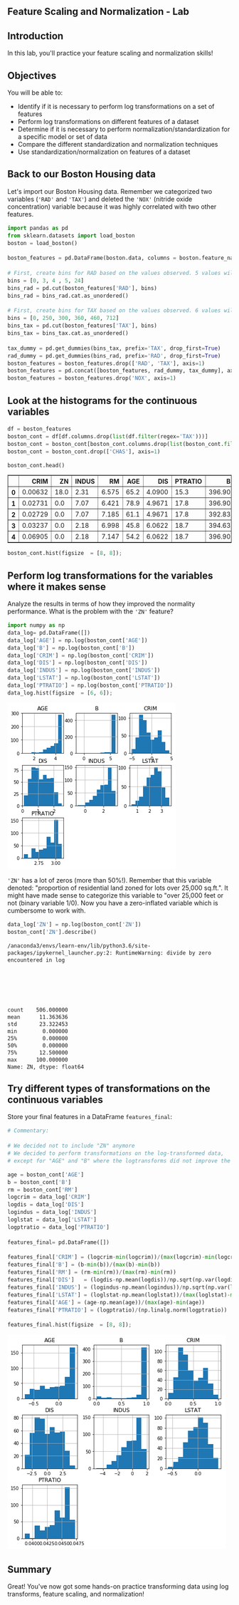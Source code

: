 
## Feature Scaling and Normalization - Lab

## Introduction
In this lab, you'll practice your feature scaling and normalization skills!

## Objectives
You will be able to:
* Identify if it is necessary to perform log transformations on a set of features
* Perform log transformations on different features of a dataset
* Determine if it is necessary to perform normalization/standardization for a specific model or set of data
* Compare the different standardization and normalization techniques
* Use standardization/normalization on features of a dataset

## Back to our Boston Housing data

Let's import our Boston Housing data. Remember we categorized two variables (`'RAD'` and `'TAX'`) and deleted the `'NOX'` (nitride oxide concentration) variable because it was highly correlated with two other features.


```python
import pandas as pd
from sklearn.datasets import load_boston
boston = load_boston()

boston_features = pd.DataFrame(boston.data, columns = boston.feature_names)

# First, create bins for RAD based on the values observed. 5 values will result in 4 bins
bins = [0, 3, 4 , 5, 24]
bins_rad = pd.cut(boston_features['RAD'], bins)
bins_rad = bins_rad.cat.as_unordered()

# First, create bins for TAX based on the values observed. 6 values will result in 5 bins
bins = [0, 250, 300, 360, 460, 712]
bins_tax = pd.cut(boston_features['TAX'], bins)
bins_tax = bins_tax.cat.as_unordered()

tax_dummy = pd.get_dummies(bins_tax, prefix='TAX', drop_first=True)
rad_dummy = pd.get_dummies(bins_rad, prefix='RAD', drop_first=True)
boston_features = boston_features.drop(['RAD', 'TAX'], axis=1)
boston_features = pd.concat([boston_features, rad_dummy, tax_dummy], axis=1)
boston_features = boston_features.drop('NOX', axis=1)
```

## Look at the histograms for the continuous variables


```python
df = boston_features
boston_cont = df[df.columns.drop(list(df.filter(regex='TAX')))]
boston_cont = boston_cont[boston_cont.columns.drop(list(boston_cont.filter(regex='RAD')))]
boston_cont = boston_cont.drop(['CHAS'], axis=1)
```


```python
boston_cont.head()
```




<div>
<style scoped>
    .dataframe tbody tr th:only-of-type {
        vertical-align: middle;
    }

    .dataframe tbody tr th {
        vertical-align: top;
    }

    .dataframe thead th {
        text-align: right;
    }
</style>
<table border="1" class="dataframe">
  <thead>
    <tr style="text-align: right;">
      <th></th>
      <th>CRIM</th>
      <th>ZN</th>
      <th>INDUS</th>
      <th>RM</th>
      <th>AGE</th>
      <th>DIS</th>
      <th>PTRATIO</th>
      <th>B</th>
      <th>LSTAT</th>
    </tr>
  </thead>
  <tbody>
    <tr>
      <th>0</th>
      <td>0.00632</td>
      <td>18.0</td>
      <td>2.31</td>
      <td>6.575</td>
      <td>65.2</td>
      <td>4.0900</td>
      <td>15.3</td>
      <td>396.90</td>
      <td>4.98</td>
    </tr>
    <tr>
      <th>1</th>
      <td>0.02731</td>
      <td>0.0</td>
      <td>7.07</td>
      <td>6.421</td>
      <td>78.9</td>
      <td>4.9671</td>
      <td>17.8</td>
      <td>396.90</td>
      <td>9.14</td>
    </tr>
    <tr>
      <th>2</th>
      <td>0.02729</td>
      <td>0.0</td>
      <td>7.07</td>
      <td>7.185</td>
      <td>61.1</td>
      <td>4.9671</td>
      <td>17.8</td>
      <td>392.83</td>
      <td>4.03</td>
    </tr>
    <tr>
      <th>3</th>
      <td>0.03237</td>
      <td>0.0</td>
      <td>2.18</td>
      <td>6.998</td>
      <td>45.8</td>
      <td>6.0622</td>
      <td>18.7</td>
      <td>394.63</td>
      <td>2.94</td>
    </tr>
    <tr>
      <th>4</th>
      <td>0.06905</td>
      <td>0.0</td>
      <td>2.18</td>
      <td>7.147</td>
      <td>54.2</td>
      <td>6.0622</td>
      <td>18.7</td>
      <td>396.90</td>
      <td>5.33</td>
    </tr>
  </tbody>
</table>
</div>




```python
boston_cont.hist(figsize  = [8, 8]);
```

## Perform log transformations for the variables where it makes sense

Analyze the results in terms of how they improved the normality performance. What is the problem with the `'ZN'` feature?  


```python
import numpy as np
data_log= pd.DataFrame([])
data_log['AGE'] = np.log(boston_cont['AGE'])
data_log['B'] = np.log(boston_cont['B'])
data_log['CRIM'] = np.log(boston_cont['CRIM'])
data_log['DIS'] = np.log(boston_cont['DIS'])
data_log['INDUS'] = np.log(boston_cont['INDUS'])
data_log['LSTAT'] = np.log(boston_cont['LSTAT'])
data_log['PTRATIO'] = np.log(boston_cont['PTRATIO'])
data_log.hist(figsize  = [6, 6]);
```


![png](index_files/index_12_0.png)


`'ZN'` has a lot of zeros (more than 50%!). Remember that this variable denoted: "proportion of residential land zoned for lots over 25,000 sq.ft.". It might have made sense to categorize this variable to "over 25,000 feet or not (binary variable 1/0). Now you have a zero-inflated variable which is cumbersome to work with.


```python
data_log['ZN'] = np.log(boston_cont['ZN'])
boston_cont['ZN'].describe()
```

    /anaconda3/envs/learn-env/lib/python3.6/site-packages/ipykernel_launcher.py:2: RuntimeWarning: divide by zero encountered in log
      





    count    506.000000
    mean      11.363636
    std       23.322453
    min        0.000000
    25%        0.000000
    50%        0.000000
    75%       12.500000
    max      100.000000
    Name: ZN, dtype: float64



## Try different types of transformations on the continuous variables

Store your final features in a DataFrame `features_final`: 


```python
# Commentary:

# We decided not to include "ZN" anymore
# We decided to perform transformations on the log-transformed data, 
# except for "AGE" and "B" where the logtransforms did not improve the skewness.

```


```python
age = boston_cont['AGE']
b = boston_cont['B']
rm = boston_cont['RM']
logcrim = data_log['CRIM'] 
logdis = data_log['DIS']  
logindus = data_log['INDUS'] 
loglstat = data_log['LSTAT']
logptratio = data_log['PTRATIO']

features_final= pd.DataFrame([])

features_final['CRIM'] = (logcrim-min(logcrim))/(max(logcrim)-min(logcrim))
features_final['B'] = (b-min(b))/(max(b)-min(b))
features_final['RM'] = (rm-min(rm))/(max(rm)-min(rm))
features_final['DIS']   = (logdis-np.mean(logdis))/np.sqrt(np.var(logdis))
features_final['INDUS'] = (logindus-np.mean(logindus))/np.sqrt(np.var(logindus))
features_final['LSTAT'] = (loglstat-np.mean(loglstat))/(max(loglstat)-min(loglstat))
features_final['AGE'] = (age-np.mean(age))/(max(age)-min(age))
features_final['PTRATIO'] = (logptratio)/(np.linalg.norm(logptratio))

features_final.hist(figsize  = [8, 8]);
```


![png](index_files/index_18_0.png)


## Summary
Great! You've now got some hands-on practice transforming data using log transforms, feature scaling, and normalization!
